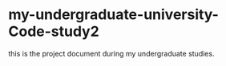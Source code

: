 # my-undergraduate-university-Code-study2
this is the project document during my undergraduate studies.
